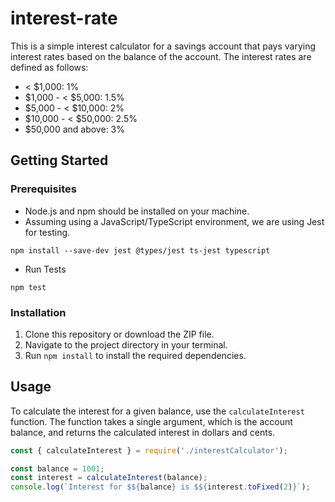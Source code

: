 # interest-rate

This is a simple interest calculator for a savings account that pays varying interest rates based on the balance of the account. The interest rates are defined as follows:

- < $1,000: 1%
- $1,000 - < $5,000: 1.5%
- $5,000 - < $10,000: 2%
- $10,000 - < $50,000: 2.5%
- $50,000 and above: 3%

## Getting Started

### Prerequisites

- Node.js and npm should be installed on your machine.
- Assuming using a JavaScript/TypeScript environment, we are using Jest for testing.

`npm install --save-dev jest @types/jest ts-jest typescript`

- Run Tests

`npm test`

### Installation

1. Clone this repository or download the ZIP file.
2. Navigate to the project directory in your terminal.
3. Run `npm install` to install the required dependencies.

## Usage

To calculate the interest for a given balance, use the `calculateInterest` function. The function takes a single argument, which is the account balance, and returns the calculated interest in dollars and cents.

```javascript
const { calculateInterest } = require('./interestCalculator');

const balance = 1001;
const interest = calculateInterest(balance);
console.log(`Interest for $${balance} is $${interest.toFixed(2)}`);
